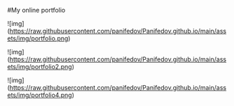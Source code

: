 #My online portfolio



![img] (https://raw.githubusercontent.com/panifedov/Panifedov.github.io/main/assets/img/portfolio.png)

![img] (https://raw.githubusercontent.com/panifedov/Panifedov.github.io/main/assets/img/portfolio2.png)

![img] (https://raw.githubusercontent.com/panifedov/Panifedov.github.io/main/assets/img/portfolio4.png)
